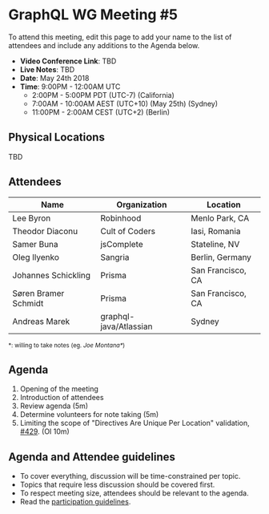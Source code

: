 # GraphQL WG Meeting #5

To attend this meeting, edit this page to add your name to the list of attendees
and include any additions to the Agenda below.

- **Video Conference Link**: TBD
- **Live Notes**: TBD
- **Date**: May 24th 2018
- **Time**: 9:00PM - 12:00AM UTC
  - 2:00PM - 5:00PM PDT (UTC-7) (California)
  - 7:00AM - 10:00AM AEST (UTC+10) (May 25th) (Sydney)
  - 11:00PM - 2:00AM CEST (UTC+2) (Berlin)

## Physical Locations

TBD

## Attendees

Name                 | Organization  | Location
-------------------- | ------------- | ----------------------
Lee Byron            | Robinhood     | Menlo Park, CA
Theodor Diaconu      | Cult of Coders| Iasi, Romania
Samer Buna           | jsComplete    | Stateline, NV
Oleg Ilyenko         | Sangria       | Berlin, Germany
Johannes Schickling  | Prisma        | San Francisco, CA
Søren Bramer Schmidt | Prisma        | San Francisco, CA
Andreas Marek        | graphql-java/Atlassian | Sydney

<small>\*: willing to take notes (eg. <em>Joe Montana*</em>)</small>

## Agenda

1. Opening of the meeting
1. Introduction of attendees
1. Review agenda (5m)
1. Determine volunteers for note taking (5m)
1. Limiting the scope of "Directives Are Unique Per Location" validation, [#429](https://github.com/facebook/graphql/issues/429). (OI 10m)

## Agenda and Attendee guidelines

- To cover everything, discussion will be time-constrained per topic.
- Topics that require less discussion should be covered first.
- To respect meeting size, attendees should be relevant to the agenda.
- Read the [participation guidelines](../README.md#participation-guidelines).
